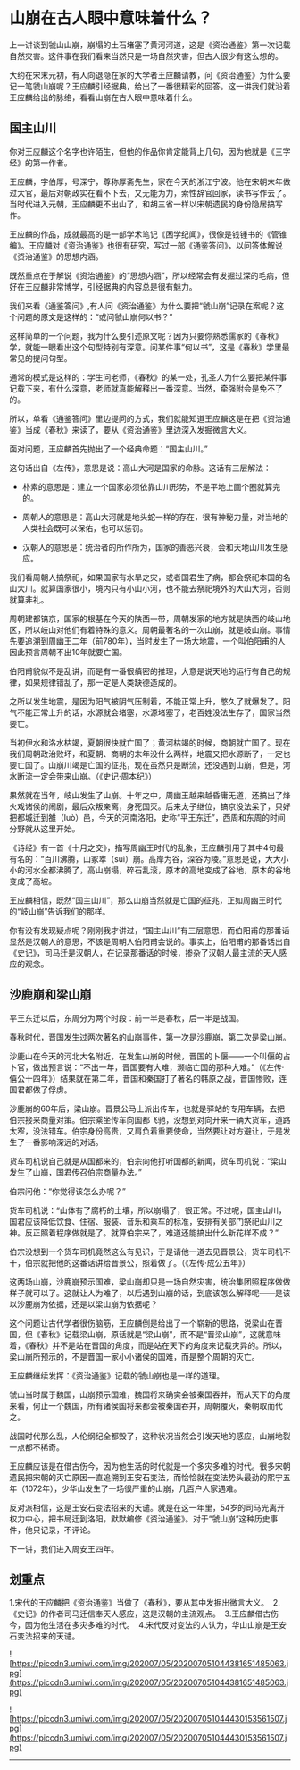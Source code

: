 # 山崩在古人眼中意味着什么？

上一讲谈到虢山山崩，崩塌的土石堵塞了黄河河道，这是《资治通鉴》第一次记载自然灾害。这件事在我们看来当然只是一场自然灾害，但古人很少有这么想的。

大约在宋末元初，有人向退隐在家的大学者王应麟请教，问《资治通鉴》为什么要记一笔虢山崩呢？王应麟引经据典，给出了一番很精彩的回答。这一讲我们就沿着王应麟给出的脉络，看看山崩在古人眼中意味着什么。

## 国主山川

你对王应麟这个名字也许陌生，但他的作品你肯定能背上几句，因为他就是《三字经》的第一作者。

王应麟，字伯厚，号深宁，尊称厚斋先生，家在今天的浙江宁波。他在宋朝末年做过大官，最后对朝政实在看不下去，又无能为力，索性辞官回家，读书写作去了。当时代进入元朝，王应麟更不出山了，和胡三省一样以宋朝遗民的身份隐居搞写作。

王应麟的作品，成就最高的是一部学术笔记《困学纪闻》，很像是钱锺书的《管锥编》。王应麟对《资治通鉴》也很有研究，写过一部《通鉴答问》，以问答体解说《资治通鉴》的思想内涵。

既然重点在于解说《资治通鉴》的“思想内涵”，所以经常会有发掘过深的毛病，但好在王应麟非常博学，引经据典的内容总是很有魅力。

我们来看《通鉴答问》,有人问《资治通鉴》为什么要把“虢山崩”记录在案呢？这个问题的原文是这样的：“或问虢山崩何以书？”

这样简单的一个问题，我为什么要引述原文呢？因为只要你熟悉儒家的《春秋》学，就能一眼看出这个句型特别有深意。问某件事“何以书”，这是《春秋》学里最常见的提问句型。

通常的模式是这样的：学生问老师，《春秋》的某一处，孔圣人为什么要把某件事记载下来，有什么深意，老师就真能解释出一番深意。当然，牵强附会是免不了的。

所以，单看《通鉴答问》里边提问的方式，我们就能知道王应麟这是在把《资治通鉴》当成《春秋》来读了，要从《资治通鉴》里边深入发掘微言大义。

面对问题，王应麟首先抛出了一个经典命题：“国主山川。”

这句话出自《左传》，意思是说：高山大河是国家的命脉。这话有三层解法：

* 朴素的意思是：建立一个国家必须依靠山川形势，不是平地上画个圈就算完的。

* 周朝人的意思是：高山大河就是地头蛇一样的存在，很有神秘力量，对当地的人类社会既可以保佑，也可以惩罚。

* 汉朝人的意思是：统治者的所作所为，国家的善恶兴衰，会和天地山川发生感应。

我们看周朝人搞祭祀，如果国家有水旱之灾，或者国君生了病，都会祭祀本国的名山大川。就算国家很小，境内只有小山小河，也不能去祭祀境外的大山大河，否则就算非礼。

周朝建都镐京，国家的根基在今天的陕西一带，周朝发家的地方就是陕西的岐山地区，所以岐山对他们有着特殊的意义。周朝最著名的一次山崩，就是岐山崩。事情先要追溯到周幽王二年（前780年），当时发生了一场大地震，一个叫伯阳甫的人因此预言周朝不出10年就要亡国。

伯阳甫貌似不是乱讲，而是有一番很缜密的推理，大意是说天地的运行有自己的规律，如果规律错乱了，那一定是人类缺德造成的。

之所以发生地震，是因为阳气被阴气压制着，不能正常上升，憋久了就爆发了。阳气不能正常上升的话，水源就会堵塞，水源堵塞了，老百姓没法生存了，国家当然要亡。

当初伊水和洛水枯竭，夏朝很快就亡国了；黄河枯竭的时候，商朝就亡国了。现在我们周朝政治败坏，和夏朝、商朝的末年没什么两样，地震又把水源断了，一定也要亡国了。山崩川竭是亡国的征兆，现在虽然只是断流，还没遇到山崩，但是，河水断流一定会带来山崩。（《史记·周本纪》）

果然就在当年，岐山发生了山崩。十年之中，周幽王越来越昏庸无道，还搞出了烽火戏诸侯的闹剧，最后众叛亲离，身死国灭。后来太子继位，镐京没法呆了，只好把都城迁到雒（luò）邑，今天的河南洛阳，史称“平王东迁”，西周和东周的时间分野就从这里开始。

《诗经》有一首《十月之交》，描写周幽王时代的乱象，王应麟引用了其中4句最有名的：“百川沸腾，山冢崒（suì）崩。高岸为谷，深谷为陵。”意思是说，大大小小的河水全都沸腾了，高山崩塌，碎石乱滚，原本的高地变成了谷地，原本的谷地变成了高坡。

王应麟相信，既然“国主山川”，那么山崩当然就是亡国的征兆，正如周幽王时代的“岐山崩”告诉我们的那样。

你有没有发现疑点呢？刚刚我才讲过，“国主山川”有三层意思，而伯阳甫的那番话显然是汉朝人的意思，不该是周朝人伯阳甫会说的。事实上，伯阳甫的那番话出自《史记》，司马迁是汉朝人，在记录那番话的时候，掺杂了汉朝人最主流的天人感应的观念。

## 沙鹿崩和梁山崩

平王东迁以后，东周分为两个时段：前一半是春秋，后一半是战国。

春秋时代，晋国发生过两次著名的山崩事件，第一次是沙鹿崩，第二次是梁山崩。

沙鹿山在今天的河北大名附近，在发生山崩的时候，晋国的卜偃——一个叫偃的占卜官，做出预言说：“不出一年，晋国要有大难，濒临亡国的那种大难。”（《左传·僖公十四年》）结果就在第二年，晋国和秦国打了著名的韩原之战，晋国惨败，连国君都做了俘虏。

沙鹿崩的60年后，梁山崩。晋景公马上派出传车，也就是驿站的专用车辆，去把伯宗接来商量对策。伯宗乘坐传车向国都飞驰，没想到对向开来一辆大货车，道路太窄，没法错车。伯宗身份高贵，又肩负着重要使命，当然要让对方避让，于是发生了一番影响深远的对话。

货车司机说自己就是从国都来的，伯宗向他打听国都的新闻，货车司机说：“梁山发生了山崩，国君传召伯宗商量办法。”

伯宗问他：“你觉得该怎么办呢？”

货车司机说：“山体有了腐朽的土壤，所以崩塌了，很正常。不过呢，国主山川，国君应该降低饮食、住宿、服装、音乐和乘车的标准，安排有关部门祭祀山川之神。反正照着程序做就是了。就算伯宗来了，难道还能搞出什么新花样不成？”

伯宗没想到一个货车司机竟然这么有见识，于是请他一道去见晋景公，货车司机不干，伯宗就把他的这番话讲给晋景公，照着做了。（《左传·成公五年》）

这两场山崩，沙鹿崩预示国难，梁山崩却只是一场自然灾害，统治集团照程序做做样子就可以了。这就让人为难了，以后遇到山崩的话，到底该怎么解释呢——是该以沙鹿崩为依据，还是以梁山崩为依据呢？

这个问题让古代学者很伤脑筋，王应麟倒是给出了一个崭新的思路，说梁山在晋国，但《春秋》记载梁山崩，原话就是“梁山崩”，而不是“晋梁山崩”，这就意味着，《春秋》并不是站在晋国的角度，而是站在天下的角度来记载灾异的。所以，梁山崩所预示的，不是晋国一家小小诸侯的国难，而是整个周朝的灭亡。

王应麟继续发挥：《资治通鉴》记载的虢山崩也是一样的道理。

虢山当时属于魏国，山崩预示国难，魏国将来确实会被秦国吞并，而从天下的角度来看，何止一个魏国，所有诸侯国将来都会被秦国吞并，周朝覆灭，秦朝取而代之。

战国时代那么乱，人伦纲纪全都毁了，这种状况当然会引发天地的感应，山崩地裂一点都不稀奇。

王应麟应该是在借古伤今，因为他生活的时代就是一个多灾多难的时代。很多宋朝遗民把宋朝的灭亡原因一直追溯到王安石变法，而恰恰就在变法势头最劲的熙宁五年（1072年），少华山发生了一场很严重的山崩，几百户人家遇难。

反对派相信，这是王安石变法招来的天谴。就是在这一年里，54岁的司马光离开权力中心，把书局迁到洛阳，默默编修《资治通鉴》。对于“虢山崩”这种历史事件，他只记录，不评论。

下一讲，我们进入周安王四年。

## 划重点

1.宋代的王应麟把《资治通鉴》当做了《春秋》，要从其中发掘出微言大义。 
2.《史记》的作者司马迁信奉天人感应，这是汉朝的主流观点。 
3.王应麟借古伤今，因为他生活在多灾多难的时代。 
4.宋代反对变法的人认为，华山山崩是王安石变法招来的天谴。

![https://piccdn3.umiwi.com/img/202007/05/202007051044381651485063.jpg](https://piccdn3.umiwi.com/img/202007/05/202007051044381651485063.jpg)

![https://piccdn3.umiwi.com/img/202007/05/202007051044430153561507.jpg](https://piccdn3.umiwi.com/img/202007/05/202007051044430153561507.jpg)

---
